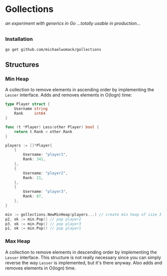 # Gollections
###### an experiment with generics in Go ..._totally usable in production..._

### Installation
`go get github.com/michaelwomack/gollections`

## Structures

### Min Heap
A collection to remove elements in ascending order by implementing the `Lesser` interface. Adds and removes 
elements in O(logn) time:

```go
type Player struct {
	Username string
	Rank     int64
}

func (t *Player) Less(other Player) bool {
	return t.Rank < other.Rank
}

players := []*Player{
    {
        Username: "player1",
        Rank: 341,
    },
    {
        Username: "player2",
        Rank: 21,
    },
    {
        Username: "player3",
        Rank: 87,
    },
}

min := gollections.NewMinHeap(players...) // create min heap of size 3
p2, ok := min.Pop() // pop player2
p3, ok := min.Pop() // pop player3
p1, ok := min.Pop() // pop player1
```

### Max Heap
A collection to remove elements in descending order by implementing the `Lesser` interface. This structure is not 
really necessary since you can simply reverse the way `Lesser` is implemented, but it's there anyway. Also adds and 
removes elements in O(logn) time.

